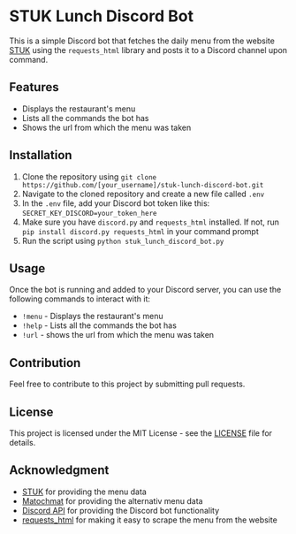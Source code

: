 # STUK Lunch Discord Bot

This is a simple Discord bot that fetches the daily menu from the website [STUK](https://www.stuk.nu/) using the `requests_html` library and posts it to a Discord channel upon command. 

## Features
- Displays the restaurant's menu
- Lists all the commands the bot has
- Shows the url from which the menu was taken

## Installation
1. Clone the repository using `git clone https://github.com/[your_username]/stuk-lunch-discord-bot.git`
2. Navigate to the cloned repository and create a new file called `.env`
3. In the `.env` file, add your Discord bot token like this: `SECRET_KEY_DISCORD=your_token_here`
4. Make sure you have `discord.py` and `requests_html` installed. If not, run `pip install discord.py requests_html` in your command prompt
5. Run the script using `python stuk_lunch_discord_bot.py`

## Usage
Once the bot is running and added to your Discord server, you can use the following commands to interact with it:

- `!menu` - Displays the restaurant's menu
- `!help` - Lists all the commands the bot has
- `!url` - shows the url from which the menu was taken

## Contribution
Feel free to contribute to this project by submitting pull requests.

## License
This project is licensed under the MIT License - see the [LICENSE](LICENSE) file for details.

## Acknowledgment
* [STUK](https://www.stuk.nu/) for providing the menu data
* [Matochmat](https://www.matochmat.se/lunch/lulea/stuk/) for providing the alternativ menu data
* [Discord API](https://discord.com/developers/docs/intro) for providing the Discord bot functionality
* [requests_html](https://requests.readthedocs.io/projects/requests-html/en/latest/) for making it easy to scrape the menu from the website